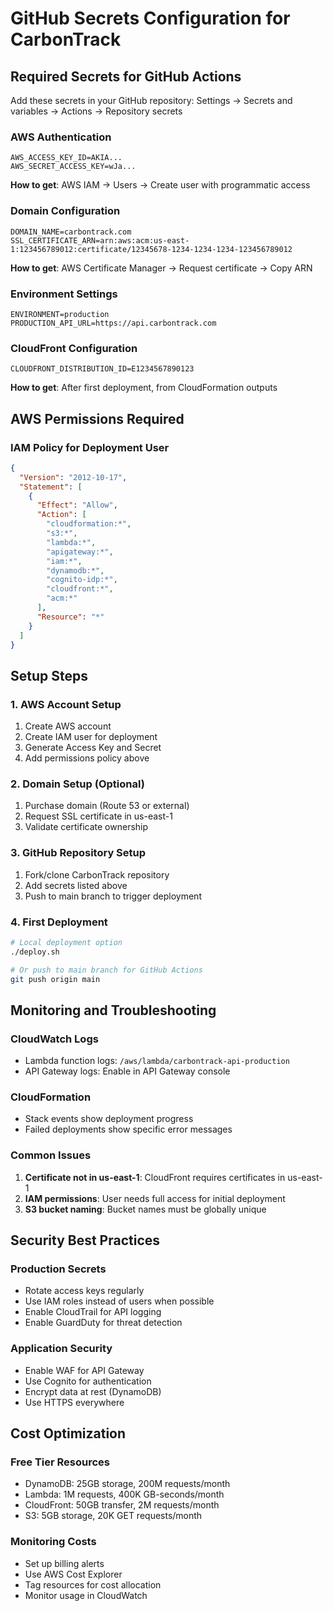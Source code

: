 # GitHub Secrets Configuration for CarbonTrack

## Required Secrets for GitHub Actions

Add these secrets in your GitHub repository:
Settings → Secrets and variables → Actions → Repository secrets

### AWS Authentication
```
AWS_ACCESS_KEY_ID=AKIA...
AWS_SECRET_ACCESS_KEY=wJa...
```
**How to get**: AWS IAM → Users → Create user with programmatic access

### Domain Configuration
```
DOMAIN_NAME=carbontrack.com
SSL_CERTIFICATE_ARN=arn:aws:acm:us-east-1:123456789012:certificate/12345678-1234-1234-1234-123456789012
```
**How to get**: AWS Certificate Manager → Request certificate → Copy ARN

### Environment Settings
```
ENVIRONMENT=production
PRODUCTION_API_URL=https://api.carbontrack.com
```

### CloudFront Configuration
```
CLOUDFRONT_DISTRIBUTION_ID=E1234567890123
```
**How to get**: After first deployment, from CloudFormation outputs

## AWS Permissions Required

### IAM Policy for Deployment User
```json
{
  "Version": "2012-10-17",
  "Statement": [
    {
      "Effect": "Allow",
      "Action": [
        "cloudformation:*",
        "s3:*",
        "lambda:*",
        "apigateway:*",
        "iam:*",
        "dynamodb:*",
        "cognito-idp:*",
        "cloudfront:*",
        "acm:*"
      ],
      "Resource": "*"
    }
  ]
}
```

## Setup Steps

### 1. AWS Account Setup
1. Create AWS account
2. Create IAM user for deployment
3. Generate Access Key and Secret
4. Add permissions policy above

### 2. Domain Setup (Optional)
1. Purchase domain (Route 53 or external)
2. Request SSL certificate in us-east-1
3. Validate certificate ownership

### 3. GitHub Repository Setup
1. Fork/clone CarbonTrack repository
2. Add secrets listed above
3. Push to main branch to trigger deployment

### 4. First Deployment
```bash
# Local deployment option
./deploy.sh

# Or push to main branch for GitHub Actions
git push origin main
```

## Monitoring and Troubleshooting

### CloudWatch Logs
- Lambda function logs: `/aws/lambda/carbontrack-api-production`
- API Gateway logs: Enable in API Gateway console

### CloudFormation
- Stack events show deployment progress
- Failed deployments show specific error messages

### Common Issues
1. **Certificate not in us-east-1**: CloudFront requires certificates in us-east-1
2. **IAM permissions**: User needs full access for initial deployment
3. **S3 bucket naming**: Bucket names must be globally unique

## Security Best Practices

### Production Secrets
- Rotate access keys regularly
- Use IAM roles instead of users when possible
- Enable CloudTrail for API logging
- Enable GuardDuty for threat detection

### Application Security
- Enable WAF for API Gateway
- Use Cognito for authentication
- Encrypt data at rest (DynamoDB)
- Use HTTPS everywhere

## Cost Optimization

### Free Tier Resources
- DynamoDB: 25GB storage, 200M requests/month
- Lambda: 1M requests, 400K GB-seconds/month
- CloudFront: 50GB transfer, 2M requests/month
- S3: 5GB storage, 20K GET requests/month

### Monitoring Costs
- Set up billing alerts
- Use AWS Cost Explorer
- Tag resources for cost allocation
- Monitor usage in CloudWatch